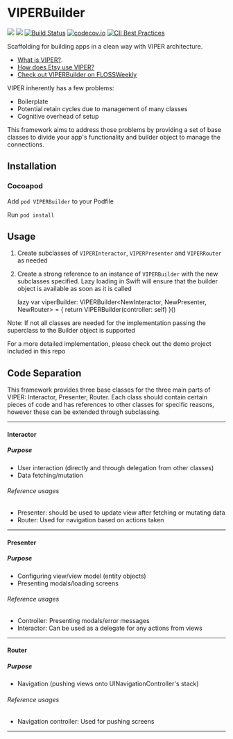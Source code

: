 # VIPERBuilder
![](https://img.shields.io/badge/platform-ios-lightgrey.svg)
![](https://img.shields.io/badge/swift-5.0-brightgreen.svg)
[![Build Status](https://travis-ci.org/etsy/VIPERBuilder.svg?branch=master)](https://travis-ci.org/etsy/VIPERBuilder)
[![codecov.io](http://codecov.io/github/etsy/VIPERBuilder/branch/master/graphs/badge.svg)](http://codecov.io/github/etsy/VIPERBuilder)
[![CII Best Practices](https://bestpractices.coreinfrastructure.org/projects/1729/badge)](https://bestpractices.coreinfrastructure.org/projects/1729)

Scaffolding for building apps in a clean way with VIPER architecture.

- [What is VIPER?](https://medium.com/ios-os-x-development/ios-architecture-patterns-ecba4c38de52#.us2szxd78).
- [How does Etsy use VIPER?](https://codeascraft.com/2017/12/11/viper-on-ios-at-etsy/)
- [Check out VIPERBuilder on FLOSSWeekly](https://twit.tv/shows/floss-weekly/episodes/476?autostart=false)

VIPER inherently has a few problems:

* Boilerplate
* Potential retain cycles due to management of many classes
* Cognitive overhead of setup

This framework aims to address those problems by providing a set of base classes to divide your app's functionality and builder object to manage the connections.

## Installation

### Cocoapod
Add `pod VIPERBuilder` to your Podfile

Run `pod install`

## Usage
1. Create subclasses of `VIPERInteractor`, `VIPERPresenter` and `VIPERRouter` as needed
2. Create a strong reference to an instance of `VIPERBuilder` with the new subclasses specified. Lazy loading in Swift will ensure that the builder object is available as soon as it is called

	lazy var viperBuilder: VIPERBuilder<NewInteractor, NewPresenter, NewRouter> = {
	    return VIPERBuilder(controller: self)
	}()

Note: If not all classes are needed for the implementation passing the superclass to the Builder object is supported

For a more detailed implementation, please check out the demo project included in this repo

## Code Separation
This framework provides three base classes for the three main parts of VIPER: Interactor, Presenter, Router. Each class should contain certain pieces of code and has references to other classes for specific reasons, however these can be extended through subclassing.

---

#### Interactor
##### Purpose
* User interaction (directly and through delegation from other classes)
* Data fetching/mutation

###### Reference usages
* Presenter: should be used to update view after fetching or mutating data
* Router: Used for navigation based on actions taken

---

#### Presenter
##### Purpose
* Configuring view/view model (entity objects)
* Presenting modals/loading screens

###### Reference usages
* Controller: Presenting modals/error messages
* Interactor: Can be used as a delegate for any actions from views

---

#### Router
##### Purpose
* Navigation (pushing views onto UINavigationController's stack)

###### Reference usages
* Navigation controller: Used for pushing screens

---
